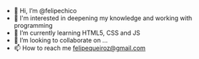 - 👋 Hi, I’m @felipechico
- 👀 I'm interested in deepening my knowledge and working with programming
- 🌱 I’m currently learning HTML5, CSS and JS
- 💞️ I’m looking to collaborate on ...
- 📫 How to reach me felipequeiroz@gmail.com

<!---
felipechico/felipechico is a ✨ special ✨ repository because its `README.md` (this file) appears on your GitHub profile.
You can click the Preview link to take a look at your changes.
--->
